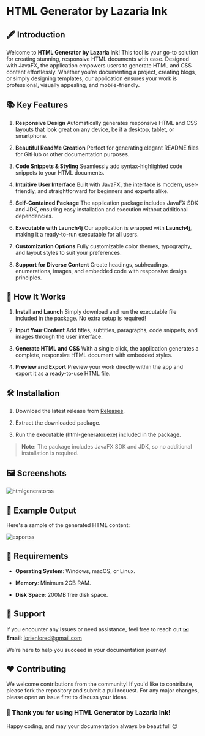 HTML Generator by Lazaria Ink
=============================

🖋️ Introduction
----------------

Welcome to **HTML Generator by Lazaria Ink**! This tool is your go-to solution for creating stunning, responsive HTML documents with ease. Designed with JavaFX, the application empowers users to generate HTML and CSS content effortlessly. Whether you're documenting a project, creating blogs, or simply designing templates, our application ensures your work is professional, visually appealing, and mobile-friendly.

📚 Key Features
---------------

1.  **Responsive Design** Automatically generates responsive HTML and CSS layouts that look great on any device, be it a desktop, tablet, or smartphone.
    
2.  **Beautiful ReadMe Creation** Perfect for generating elegant README files for GitHub or other documentation purposes.
    
3.  **Code Snippets & Styling** Seamlessly add syntax-highlighted code snippets to your HTML documents.
    
4.  **Intuitive User Interface** Built with JavaFX, the interface is modern, user-friendly, and straightforward for beginners and experts alike.
    
5.  **Self-Contained Package** The application package includes JavaFX SDK and JDK, ensuring easy installation and execution without additional dependencies.
    
6.  **Executable with Launch4j** Our application is wrapped with **Launch4j**, making it a ready-to-run executable for all users.
    
7.  **Customization Options** Fully customizable color themes, typography, and layout styles to suit your preferences.
    
8.  **Support for Diverse Content** Create headings, subheadings, enumerations, images, and embedded code with responsive design principles.
    

🎨 How It Works
---------------

1.  **Install and Launch** Simply download and run the executable file included in the package. No extra setup is required!
    
2.  **Input Your Content** Add titles, subtitles, paragraphs, code snippets, and images through the user interface.
    
3.  **Generate HTML and CSS** With a single click, the application generates a complete, responsive HTML document with embedded styles.
    
4.  **Preview and Export** Preview your work directly within the app and export it as a ready-to-use HTML file.
    

🛠️ Installation
----------------

1.  Download the latest release from [Releases](https://github.com/LazariaInk/html-generator/releases/tag/v1.0.0).
    
2.  Extract the downloaded package.
    
3.  Run the executable (html-generator.exe) included in the package.
    

> **Note:** The package includes JavaFX SDK and JDK, so no additional installation is required.

🖼️ Screenshots
---------------

![htmlgeneratorss](https://github.com/user-attachments/assets/e99cf256-fa2d-4dd6-a629-771486dcf059)


📜 Example Output
-----------------

Here's a sample of the generated HTML content:

![exportss](https://github.com/user-attachments/assets/ddb60547-b961-486c-8d7f-5e0420c73907)


🧩 Requirements
---------------

*   **Operating System**: Windows, macOS, or Linux.
    
*   **Memory**: Minimum 2GB RAM.
    
*   **Disk Space**: 200MB free disk space.
    

📩 Support
----------

If you encounter any issues or need assistance, feel free to reach out:✉️ **Email**: lorienlored@gmail.com

We’re here to help you succeed in your documentation journey!

❤️ Contributing
---------------

We welcome contributions from the community! If you'd like to contribute, please fork the repository and submit a pull request. For any major changes, please open an issue first to discuss your ideas.

### 🌟 Thank you for using HTML Generator by Lazaria Ink!

Happy coding, and may your documentation always be beautiful! 😊
